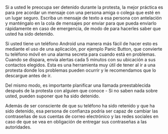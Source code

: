 [Title]: # (Planificación)
[Order]: # (2)

Si a usted le preocupa ser detenido durante la protesta, la mejor práctica es para pre acordar un mensaje con una persona amiga o colega que esté en un lugar seguro. Escriba un mensaje de texto a esa persona con antelación y manténgalo en la cola de mensajes por enviar para que pueda enviarlo rápidamente en caso de emergencia, de modo de para hacerles saber que usted ha sido detenido.

Si usted tiene un teléfono Android una manera más fácil de hacer esto es mediante el uso de una aplicación, por ejemplo Panic Button, que convierte tu teléfono móvil en una alarma secreta para cuando está en problemas. Cuando se dispara, envía alertas cada 5 minutos con su ubicación a sus contactos elegidos. Esta es una herramienta muy útil de tener al ir a una protesta donde los problemas pueden ocurrir y le recomendamos que lo descargue antes de ir.

Del mismo modo, es importante planificar una llamada preestablecida después de la protesta con alguien que conoce - Si no saben nada sobre usted, pueden suponer que ha sido detenido.

Además de ser consciente de que su teléfono ha sido retenido y que ha sido detenido, esa persona de confianza podría ser capaz de cambiar las contraseñas de sus cuentas de correo electrónico y las redes sociales en caso de que se vea en obligación de entregar sus contraseñas a las autoridades.